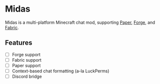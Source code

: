# Midas

Midas is a multi-platform Minecraft chat mod, supporting [Paper](#), [Forge](#), and [Fabric](#).

## Features

- [ ] Forge support
- [ ] Fabric support
- [ ] Paper support
- [ ] Context-based chat formatting (a-la LuckPerms)
- [ ] Discord bridge